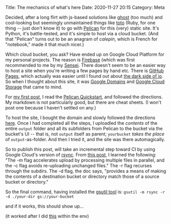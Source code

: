 Title: The mechanics of what's here
Date: 2020-11-27 20:15
Category: Meta

Decided, after a long flirt with js-based solutions like [ghost](https://ghost.org/) (too much) and cool-looking but seemingly unmaintained things like [toto](https://github.com/cloudhead/toto) (Ruby, for one thing -- just don't know it) to go with [Pelican](https://blog.getpelican.com/) for this (very) static site. It's Python, it's battle-tested, and it's simple to host via a cloud bucket. (And that "Pelican" turns out to be an anagram of _calepin_, which is French for "notebook," made it that much nicer.)

Which cloud bucket, you ask? Have ended up on Google Cloud Platform for my personal projects. The reason is [Firebase](https://firebase.google.com/) (which was first recommended to me by my [Sensei](https://blog.samibadawi.com/). There doesn't seem to be an easier way to host a site when you're writing a few pages by hand etc. There is [GitHub Pages](https://pages.github.com/), which actually was easier until I found out about [the dark side of io](https://gigaom.com/2014/06/30/the-dark-side-of-io-how-the-u-k-is-making-web-domain-profits-from-a-shady-cold-war-land-deal/). So when I thought about this site, it was [Google Domains](https://domains.google.com) and [Google Cloud Storage](https://cloud.google.com/storage) that came to mind.

For [my first post](https://pythinkloop.com/hello-and-what.html), I read the [Pelican Quickstart](https://docs.getpelican.com/en/latest/quickstart.html), and followed the directions. My markdown is not particularly good, but there are cheat sheets. (I won't post one because I haven't settled on any.)

To host the site, I bought the domain and slowly followed the directions [here](https://cloud.google.com/storage/docs/hosting-static-website). Once I had completed all the steps, I uploadled the _contents_ of the entire `output` folder and all its subfolders from Pelican to the bucket via the bucket's UI -- that is, not `output` itself as parent; `yourbucket` _takes the place_ of `output`-as-folder. And then I tried it, and the site was there automagically.

So to publish this post, will take an incremental step toward CI by using Google Cloud's version of [rsync](https://cloud.google.com/storage/docs/gsutil/commands/rsync). From [this post](https://cloud.google.com/community/tutorials/automated-publishing-cloud-build), I learned the following:
"The -m flag accelerates upload by processing multiple files in parallel, and the -c flag avoids re-uploading unchanged files." The -r flag recurses through the subdirs. The -d flag, the doc says, "provides a means of making the contents of a destination bucket or directory match those of a source bucket or directory."

So the final command, having installed the [gsutil tool](https://cloud.google.com/storage/docs/gsutil) is: `gsutil -m rsync -r -d ./your-dir gs://your-bucket`

and if it works, this should show up...

(it worked after I did [this](https://stackoverflow.com/a/56952730/1599229) within the env)
